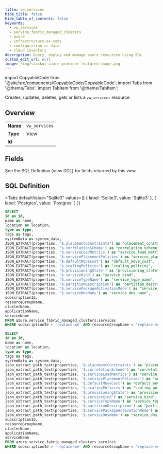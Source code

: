 ```yaml
--- 
title: vw_services
hide_title: false
hide_table_of_contents: false
keywords:
  - vw_services
  - service_fabric_managed_clusters
  - azure
  - infrastructure-as-code
  - configuration-as-data
  - cloud inventory
description: Query, deploy and manage azure resources using SQL
custom_edit_url: null
image: /img/stackql-azure-provider-featured-image.png
---
```


import CopyableCode from '@site/src/components/CopyableCode/CopyableCode';
import Tabs from '@theme/Tabs';
import TabItem from '@theme/TabItem';

Creates, updates, deletes, gets or lists a <code>vw_services</code> resource.

## Overview
<table><tbody>
<tr><td><b>Name</b></td><td><code>vw_services</code></td></tr>
<tr><td><b>Type</b></td><td>View</td></tr>
<tr><td><b>Id</b></td><td><CopyableCode code="azure.service_fabric_managed_clusters.vw_services" /></td></tr>
</tbody></table>

## Fields

See the SQL Definition (view DDL) for fields returned by this view.

## SQL Definition

<Tabs
defaultValue="Sqlite3"
values={[
{ label: 'Sqlite3', value: 'Sqlite3' },
{ label: 'Postgres', value: 'Postgres' }
]}
>
<TabItem value="Sqlite3">

```sql
SELECT
id as id,
name as name,
location as location,
type as type,
tags as tags,
systemData as system_data,
JSON_EXTRACT(properties, '$.placementConstraints') as "placement_constraints",
JSON_EXTRACT(properties, '$.correlationScheme') as "correlation_scheme",
JSON_EXTRACT(properties, '$.serviceLoadMetrics') as "service_load_metrics",
JSON_EXTRACT(properties, '$.servicePlacementPolicies') as "service_placement_policies",
JSON_EXTRACT(properties, '$.defaultMoveCost') as "default_move_cost",
JSON_EXTRACT(properties, '$.scalingPolicies') as "scaling_policies",
JSON_EXTRACT(properties, '$.provisioningState') as "provisioning_state",
JSON_EXTRACT(properties, '$.serviceKind') as "service_kind",
JSON_EXTRACT(properties, '$.serviceTypeName') as "service_type_name",
JSON_EXTRACT(properties, '$.partitionDescription') as "partition_description",
JSON_EXTRACT(properties, '$.servicePackageActivationMode') as "service_package_activation_mode",
JSON_EXTRACT(properties, '$.serviceDnsName') as "service_dns_name",
subscriptionId,
resourceGroupName,
clusterName,
applicationName,
serviceName
FROM azure.service_fabric_managed_clusters.services
WHERE subscriptionId = 'replace-me' AND resourceGroupName = 'replace-me' AND clusterName = 'replace-me' AND applicationName = 'replace-me';
```

</TabItem>
<TabItem value="Postgres">

```sql
SELECT
id as id,
name as name,
location as location,
type as type,
tags as tags,
systemData as system_data,
json_extract_path_text(properties, '$.placementConstraints') as "placement_constraints",
json_extract_path_text(properties, '$.correlationScheme') as "correlation_scheme",
json_extract_path_text(properties, '$.serviceLoadMetrics') as "service_load_metrics",
json_extract_path_text(properties, '$.servicePlacementPolicies') as "service_placement_policies",
json_extract_path_text(properties, '$.defaultMoveCost') as "default_move_cost",
json_extract_path_text(properties, '$.scalingPolicies') as "scaling_policies",
json_extract_path_text(properties, '$.provisioningState') as "provisioning_state",
json_extract_path_text(properties, '$.serviceKind') as "service_kind",
json_extract_path_text(properties, '$.serviceTypeName') as "service_type_name",
json_extract_path_text(properties, '$.partitionDescription') as "partition_description",
json_extract_path_text(properties, '$.servicePackageActivationMode') as "service_package_activation_mode",
json_extract_path_text(properties, '$.serviceDnsName') as "service_dns_name",
subscriptionId,
resourceGroupName,
clusterName,
applicationName,
serviceName
FROM azure.service_fabric_managed_clusters.services
WHERE subscriptionId = 'replace-me' AND resourceGroupName = 'replace-me' AND clusterName = 'replace-me' AND applicationName = 'replace-me';
```

</TabItem>
</Tabs>
